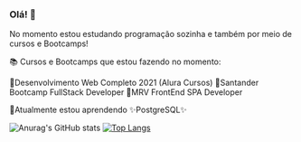 ### Olá! 👋

No momento estou estudando programação sozinha e também por meio de cursos e Bootcamps!

📚 Cursos e Bootcamps que estou fazendo no momento:

🌱Desenvolvimento Web Completo 2021 (Alura Cursos)
🌱Santander Bootcamp FullStack Developer
🌱MRV FrontEnd SPA Developer

📖Atualmente estou aprendendo ✨PostgreSQL✨

![Anurag's GitHub stats](https://github-readme-stats.vercel.app/api?ariana1almeida=anuraghazra&show_icons=true&theme=jolly)
[![Top Langs](https://github-readme-stats.vercel.app/api/top-langs/?ariana1almeida=anuraghazra)](https://github.com/anuraghazra/github-readme-stats)

